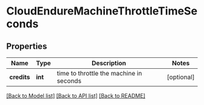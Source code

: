 # CloudEndureMachineThrottleTimeSeconds

## Properties
Name | Type | Description | Notes
------------ | ------------- | ------------- | -------------
**credits** | **int** | time to throttle the machine in seconds | [optional]

[[Back to Model list]](API_README.md#documentation-for-models) [[Back to API list]](API_README.md#documentation-for-api-endpoints) [[Back to README]](API_README.md)

